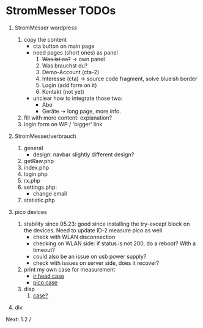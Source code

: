 # StromMesser TODOs

1. StromMesser wordpress
   1. copy the content
      * cta button on main page
      * need pages (short ones) as panel
         1. ~~Was ist es?~~ -> own panel
         1. Was brauchst du?
         1. Demo-Account (cta-2)
         1. Interesse (cta) -> source code fragment, solve blueish border
         1. Login (add form on it)
         1. Kontakt (not yet)
      * unclear how to integrate those two:
         * Abo
         * Geräte -> long page, more info.
   1. fill with more content: explanation?
   1. login form on WP / 'bigger' link
   

2. StromMesser/verbrauch
   1. general
      * design: navbar slightly different design?
   2. getRaw.php
   3. index.php
   4. login.php
   5. rx.php
   6. settings.php:
      * change email
   7. statistic.php
3. pico devices
   1. stability since 05.23: good since installing the try-except block on the devices. Need to update ID-2 measure pico as well
      * check with WLAN disconnection
      * checking on WLAN side: if status is not 200, do a reboot? With a timeout? 
      * could also be an issue on usb power supply?
      * check with issues on server side, does it recover?
   1. print my own case for measurement
      * [ir head case][irHeadCase]
      * [pico case][picoCase]
   1. disp
      1. [case?][displayCase]
4. div


Next: 1.2 / 


[displayCase]: https://www.thingiverse.com/thing:4767008
[irHeadCase]: https://www.thingiverse.com/thing:3378332
[picoCase]: [https://www.thingiverse.com/thing:4895274]
